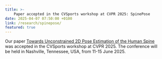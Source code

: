 ```yaml
---
title: >-
    Paper accepted in the CVSports workshop at CVPR 2025: SpinePose
date: 2025-04-07 07:50:00 +0100
link: /research/spinepose/
featured: true
---
```


Our paper [Towards Unconstrained 2D Pose Estimation of the Human Spine](/research/spinepose/) was accepted in the CVSports workshop at CVPR 2025. The conference will be held in Nashville, Tennessee, USA, from 11-15 June 2025.
